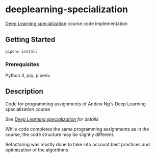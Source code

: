 # deeplearning-specialization

[Deep Learning specialization](https://www.coursera.org/specializations/deep-learning) course code implementation

## Getting Started

```
pipenv install
```

### Prerequisites

Python 3, pip, pipenv

## Description
Code for programming assignments of Andew Ng's Deep Learning specialization course

*See [Deep Learning specialization](https://www.coursera.org/specializations/deep-learning) for details*

While code completes the same programming assignments as in the course, the code structure may be slightly different.

Refactoring was mostly done to take into account best practices and optimization of the algorithms


